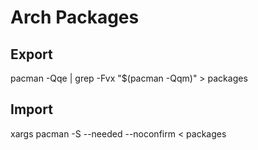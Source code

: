 # Arch Packages
## Export
pacman -Qqe | grep -Fvx "$(pacman -Qqm)" > packages

## Import
xargs pacman -S --needed --noconfirm < packages
